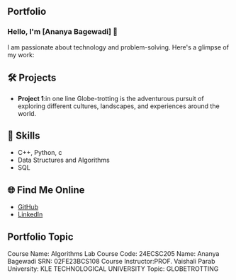 ## Portfolio

### Hello, I'm [Ananya Bagewadi] 👋

I am passionate about technology and problem-solving. Here's a glimpse of my work:

## 🛠️ Projects
- **Project 1**:in one line
Globe-trotting is the adventurous pursuit of exploring different cultures, landscapes, and experiences around the world. 



## 🚀 Skills
- C++, Python, c
- Data Structures and Algorithms
- SQL


## 🌐 Find Me Online
- [GitHub](https://github.com/ananyabagewadi02/globetrotting.github.io/)
- [LinkedIn](https://linkedin.com/in/ananya-bagewadi-b28271336)

## Portfolio Topic

Course Name: Algorithms Lab
Course Code: 24ECSC205
Name: Ananya Bagewadi
SRN: 02FE23BCS108
Course Instructor:PROF. Vaishali Parab
University: KLE TECHNOLOGICAL UNIVERSITY
Topic: GLOBETROTTING

